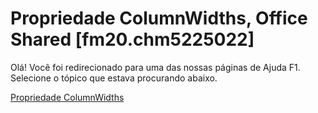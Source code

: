 
# Propriedade ColumnWidths, Office Shared [fm20.chm5225022]

Olá! Você foi redirecionado para uma das nossas páginas de Ajuda F1. Selecione o tópico que estava procurando abaixo.

[Propriedade ColumnWidths](http://msdn.microsoft.com/library/acc57c41-fcd1-dde4-bc9d-2c25d426fdc7%28Office.15%29.aspx)
